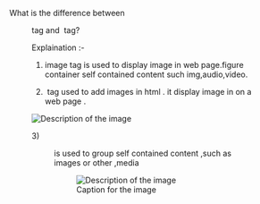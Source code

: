  What is the difference between <figure> tag and <img> tag?

Explaination :-
1) image tag is used to display image in web page.figure container self contained content such img,audio,video.

2) <img> tag used to add images in html . it display image in on a web page .

<!-- code  -->
 <img src="image.jpg" alt="Description of the image">

<!--------------------------------------------------------------------------------->

3)<figure> is used to group self contained  content ,such as images or other ,media 

<!-- code -->
<figure>
    <img src="image.jpg" alt="Description of the image">
    <figcaption>Caption for the image</figcaption>
</figure>
